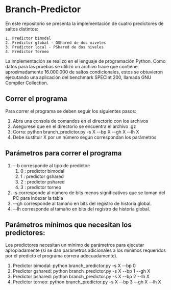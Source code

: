 # Branch-Predictor
En este repositorio se presenta la implementación de cuatro predictores de saltos distintos: 

    1. Predictor bimodal
    2. Predictor global - GShared de dos niveles
    3. Predictor local - PShared de dos niveles
    4. Predictor Torneo


La implementación se realizo en el lenguaje de programación Python. Como datos para las pruebas se utilizó un archivo trace que contiene aproximadamente 16.000.000 de saltos condicionales, estos se obtuvieron ejecutando una aplicación del benchmark SPECInt 200, llamada GNU Compiler Collection. 

## Correr el programa

Para correr el programa se deben seguir los siguientes pasos:

1. Abra una consola de comandos en el directorio con los archivos
2. Asegurese que en el directorio se encuentra el archivo .gz
3. Corra: python branch_predictor.py  -s X  --bp X  --gh X --lh X
4. Debe sustituir X por un número según correspondan los parámetros

## Parámetros para correr el programa

1. --b corresponde al tipo de predictor:
    1. 0 : predictor bimodal
    2. 1 : predictor gshared
    3. 2 : predictor pshared
    4. 3 : predictor torneo
2. -s corresponde al número de bits menos significativos que se toman del PC para indexar la tabla
3. --gh corresponde al tamaño en bits del registro de historia global.
4. --lh corresponde al tamaño en bits del registro de historia global.

## Parámetros mínimos que necesitan los predictores:

Los predictores necesitan un mínimo de parámetros para ejecutar apropiadamente (si se dan parámetros adicionales a los mínimos requeridos por el predicto el programa correra adecuadamente).

1. Predictor bimodal: python branch_predictor.py  -s X  --bp 0 
2. Predictor gshared: python branch_predictor.py  -s X  --bp 1  --gh X
3. Predictor pshared: python branch_predictor.py  -s X  --bp 2  --lh X
4. Predictor torneo:  python branch_predictor.py  -s X  --bp 3  --gh X --lh X 
